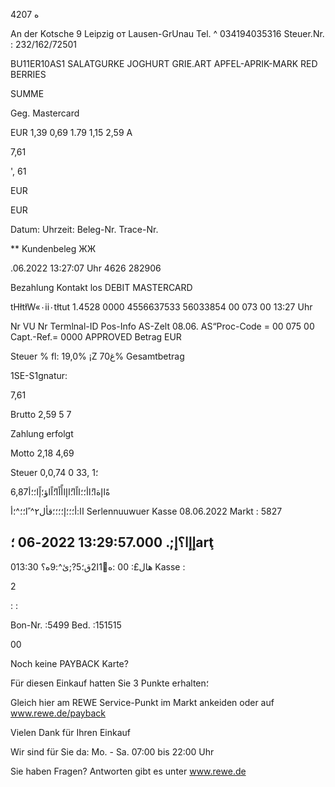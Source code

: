4207
 ه

An der Kotsche 9
Leipzig  от  Lausen-GrUnau
Tel. ^  034194035316
Steuer.Nr.  : 232/162/72501

BU11ER10AS1
SALATGURKE
JOGHURT  GRIE.ART
APFEL-APRIK-MARK
RED  BERRIES

SUMME

Geg.  Mastercard

EUR
1,39
0,69
1.79
1,15
2,59  A

7,61

',  61

EUR

EUR

Datum:
Uhrzeit:
Beleg-Nr.
Trace-Nr.

**  Kundenbeleg  ЖЖ

.06.2022
13:27:07  Uhr
4626
282906

Bezahlung
Kontakt los
DEBIT  MASTERCARD

tHłtłW«٠ii٠tłtut 1.4528  0000
4556637533
56033854
00  073  00
13:27  Uhr

Nr
VU Nr
Termlnal-ID
Pos-Info
AS-Zelt  08.06.
AS“Proc-Code  =  00  075  00
Capt.-Ref.=  0000
APPROVED
Betrag  EUR

Steuer  %
fl:  19,0%
¡Z
70غ%
Gesamtbetrag

1SE-S1gnatur:

7,61

Brutto
2,59
5
7

Zahlung  erfolgt

Motto
2,18
4,69

Steuer
0,؛1
,33
0
0,74

6,87ةًاإةا؛ًاأ؛؛ااًا؛ًاإاأًاًا؛ًاًاؤ؛إًا؛؛أ

اا:أ؛؛؛إ؛؛؛؛قأل٢^
ًا؛؛^؛أ
Serlennuuwuer  Kasse
08.06.2022
Markt
:
5827

 إإا؟إ;.
13:29:57.000
2022-06 ؛arţ
-
 0هال£:
00
:ه1ًا2ق؛5?;ئ^:9ه؟
13:30
Kasse :

2

:
:

Bon-Nr.  :5499
Bed.  :151515

00

Noch  keine  PAYBACK  Karte?

Für  diesen  Einkauf  hatten  Sie
3  Punkte  erhalten؛

Gleich  hier  am  REWE  Service-Punkt  im  Markt
ankeiden  oder  auf  www.rewe.de/payback

Vielen  Dank  für  Ihren  Einkauf

Wir  sind  für  Sie  da:
Mo.  -  Sa.  07:00  bis  22:00  Uhr

Sie  haben  Fragen?
Antworten  gibt  es  unter  www.rewe.de

